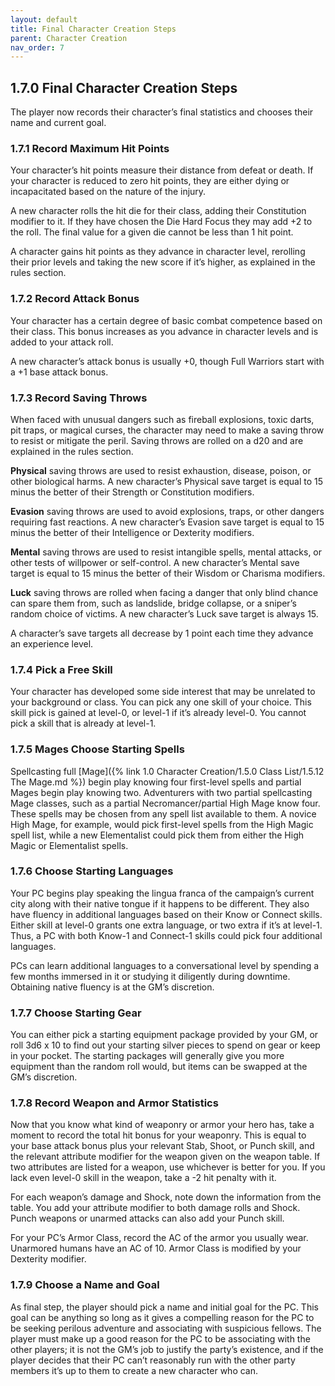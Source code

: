 ```yaml
---
layout: default
title: Final Character Creation Steps
parent: Character Creation
nav_order: 7
---
```


## 1.7.0 Final Character Creation Steps

The player now records their character’s final statistics and chooses their name and current goal.

### 1.7.1 Record Maximum Hit Points

Your character’s hit points measure their distance from defeat or death.
If your character is reduced to zero hit points, they are either dying or incapacitated based on the nature of the injury.

A new character rolls the hit die for their class, adding their Constitution modifier to it.
If they have chosen the Die Hard Focus they may add +2 to the roll.
The final value for a given die cannot be less than 1 hit point.

A character gains hit points as they advance in character level, rerolling their prior levels and taking the new score if it’s higher, as explained in the rules section.

### 1.7.2 Record Attack Bonus

Your character has a certain degree of basic combat competence based on their class.
This bonus increases as you advance in character levels and is added to your attack roll.

A new character’s attack bonus is usually +0, though Full Warriors start with a +1 base attack bonus.

### 1.7.3 Record Saving Throws

When faced with unusual dangers such as fireball explosions, toxic darts, pit traps, or magical curses, the character may need to make a saving throw to resist or mitigate the peril.
Saving throws are rolled on a d20 and are explained in the rules section.

**Physical** saving throws are used to resist exhaustion, disease, poison, or other biological harms.
A new character’s Physical save target is equal to 15 minus the better of their Strength or Constitution modifiers.

**Evasion** saving throws are used to avoid explosions, traps, or other dangers requiring fast reactions.
A new character’s Evasion save target is equal to 15 minus the better of their Intelligence or Dexterity modifiers.

**Mental** saving throws are used to resist intangible spells, mental attacks, or other tests of willpower or self-control.
A new character’s Mental save target is equal to 15 minus the better of their Wisdom or Charisma modifiers.

**Luck** saving throws are rolled when facing a danger that only blind chance can spare them from, such as landslide, bridge collapse, or a sniper’s random choice of victims.
A new character’s Luck save target is always 15.

A character’s save targets all decrease by 1 point each time they advance an experience level.

### 1.7.4 Pick a Free Skill

Your character has developed some side interest that may be unrelated to your background or class.
You can pick any one skill of your choice.
This skill pick is gained at level-0, or level-1 if it’s already level-0.
You cannot pick a skill that is already at level-1.

### 1.7.5 Mages Choose Starting Spells

Spellcasting full [Mage]({% link 1.0 Character Creation/1.5.0 Class List/1.5.12 The Mage.md %}) begin play knowing four first-level spells and partial Mages begin play knowing two.
Adventurers with two partial spellcasting Mage classes, such as a partial Necromancer/partial High Mage know four.
These spells may be chosen from any spell list available to them.
A novice High Mage, for example, would pick first-level spells from the High Magic spell list, while a new Elementalist could pick them from either the High Magic or Elementalist spells.

### 1.7.6 Choose Starting Languages

Your PC begins play speaking the lingua franca of the campaign’s current city along with their native tongue if it happens to be different.
They also have fluency in additional languages based on their Know or Connect skills.
Either skill at level-0 grants one extra language, or two extra if it’s at level-1.
Thus, a PC with both Know-1 and Connect-1 skills could pick four additional languages.

PCs can learn additional languages to a conversational level by spending a few months immersed in it or studying it diligently during downtime.
Obtaining native fluency is at the GM’s discretion.

### 1.7.7 Choose Starting Gear

You can either pick a starting equipment package provided by your GM, or roll 3d6 x 10 to find out your starting silver pieces to spend on gear or keep in your pocket.
The starting packages will generally give you more equipment than the random roll would, but items can be swapped at the GM’s discretion.

### 1.7.8 Record Weapon and Armor Statistics

Now that you know what kind of weaponry or armor your hero has, take a moment to record the total hit bonus for your weaponry.
This is equal to your base attack bonus plus your relevant Stab, Shoot, or Punch skill, and the relevant attribute modifier for the weapon given on the weapon table.
If two attributes are listed for a weapon, use whichever is better for you.
If you lack even level-0 skill in the weapon, take a -2 hit penalty with it.

For each weapon’s damage and Shock, note down the information from the table.
You add your attribute modifier to both damage rolls and Shock.
Punch weapons or unarmed attacks can also add your Punch skill.

For your PC’s Armor Class, record the AC of the armor you usually wear.
Unarmored humans have an AC of 10.
Armor Class is modified by your Dexterity modifier.

### 1.7.9 Choose a Name and Goal

As final step, the player should pick a name and initial goal for the PC.
This goal can be anything so long as it gives a compelling reason for the PC to be seeking perilous adventure and associating with suspicious fellows.
The player must make up a good reason for the PC to be associating with the other players; it is not the GM’s job to justify the party’s existence, and if the player decides that their PC can’t reasonably run with the other party members it’s up to them to create a new character who can.
